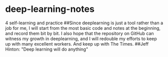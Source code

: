 # deep-learning-notes
4 self-learning and practice
##Since deeplearning is just a tool rather than a job for me, I will start from the most basic code and notes at the beginning, and record them bit by bit. I also hope that the repository on GitHub can witness my growth in deeplearning, and I will redouble my efforts to keep up with many excellent workers. And keep up with The Times.
##Jeff Hinton: "Deep learning will do anything"



